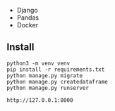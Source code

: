  - Django
 - Pandas
 - Docker

## Install
```
python3 -m venv venv
pip install -r requirements.txt
python manage.py migrate
python manage.py createdataframe
python manage.py runserver

http://127.0.0.1:8000
```
